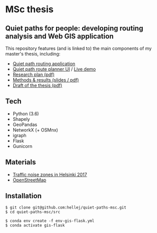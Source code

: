 # MSc thesis
## Quiet paths for people: developing routing analysis and Web GIS application
This repository features (and is linked to) the main components of my master's thesis, including:
* [Quiet path routing application](https://github.com/DigitalGeographyLab/hope-green-path-server)
* [Quiet path route planner UI](https://github.com/DigitalGeographyLab/hope-green-path-ui) / [Live demo](https://green-paths.web.app/)
* [Research plan (pdf)](thesis/research_plan_doc.pdf)
* [Methods & results (slides / pdf)](thesis/helle_msc_slides.pdf)
* [Draft of the thesis (pdf)](thesis/helle_msc_draft.pdf)

## Tech
* Python (3.6)
* Shapely
* GeoPandas
* NetworkX (+ OSMnx)
* igraph
* Flask
* Gunicorn

## Materials
* [Traffic noise zones in Helsinki 2017](https://hri.fi/data/en_GB/dataset/helsingin-kaupungin-meluselvitys-2017)
* [OpenStreetMap](https://www.openstreetmap.org/about/)

## Installation
```
$ git clone git@github.com:hellej/quiet-paths-msc.git
$ cd quiet-paths-msc/src

$ conda env create -f env-gis-flask.yml
$ conda activate gis-flask
```
